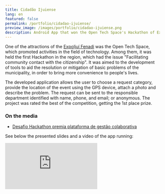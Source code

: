 ```yaml
---
title: Cidadão Ijuiense
lang: en
featured: false
permalink: /portfolio/cidadao-ijuiense/
preview_image: /images/portfolio/cidadao-ijuiense.png
description: Android App that won the Open Tech Space's Hackathon of ExpoIjuí Fenadi 2016. It allows the user to send requests directly to the Government in order to expedite the service of such occurrences.
---
```

One of the attractions of the [ExpoIjuí Fenadi](http://expoijuifenadi.com.br/) was the Open Tech Space, which promoted activities in the field of technology. Among them, it was held the first Hackathon in the region, which had the issue "Facilitating community contact with the citizenship". It was aimed to the development of tools to aid the resolution or mitigation of basic problems of the municipality, in order to bring more convenience to people's lives.

The developed application allows the user to choose a request category, provide the location of the event using the GPS device, attach a photo and describe the problem. The request can be sent to the responsible department identified with name, phone, and email; or anonymous. The project was rated the best of the competition, getting the 1st place prize.

### On the media

* [Desafio Hackathon premia plataforma de gestão colaborativa](http://expoijuifenadi.com.br/desafio-hackathon-premia-iniciativa-de-gestao-colaborativa/)

See below the presented slides and a video of the app running:

<iframe class="iframe-doc" src="https://docs.google.com/presentation/d/1sXyLoh8OLj9_X9JgdlnqCzFLcTro-rgDJun0_XE_4bM/embed?start=false&loop=false&" frameborder="0" allowfullscreen="true" mozallowfullscreen="true" webkitallowfullscreen="true"></iframe>